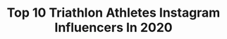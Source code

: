 ---
title: Top 10 Triathlon Athletes Instagram Influencers In 2020
description: >-
  Find top triathlon athletes Instagram influencers in 2020. Most popular hashtags: #ciclisme #lovemybike #orbeaomx #pornbike.
platform: Instagram
profiles:
  - username: "giulio.molinari"
    fullname: >-
      Giulio Molinari
    location: "Italy"
    followers: 9509
    engagement: 1205
    commentsToLikes: 0.030821
    id: ck134zj3yyymk0i19oji97o3u
    verified: false
    hashtags: "#presenti, #challengericcione, #nonfatecazzate, #challengefamily"
  - username: "pol.tarres"
    fullname: >-
      Pol Tarrés Martrat
    location: "Italy"
    followers: 18395
    engagement: 519
    commentsToLikes: 0.028261
    id: ck0u202v4yegt0i195jki5qjx
    verified: false
    hashtags: "#orbearallon, #roadbikelife, #roadbike, #cyclingaddict"
---